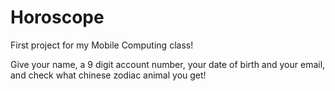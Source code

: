 # Horoscope
First project for my Mobile Computing class!

Give your name, a 9 digit account number, your date of birth and your email, and check what chinese zodiac animal you get!

